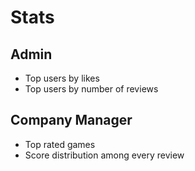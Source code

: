 # Stats

## Admin

- Top users by likes
- Top users by number of reviews

## Company Manager

- Top rated games
- Score distribution among every review
